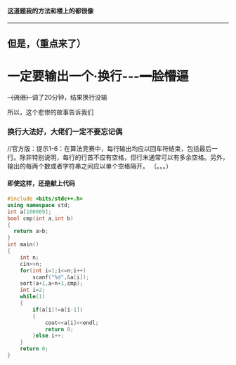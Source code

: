 #### 这道题我的方法和楼上的都很像


------------
## 但是，（重点来了）
# 一定要输出一个·换行---~~一脸懵逼~~
~~（流泪）~~调了20分钟，结果换行没输

所以，这个悲惨的故事告诉我们

### 换行大法好，大佬们一定不要忘记偶

 //官方版：提示1-6：在算法竞赛中，每行输出均应以回车符结束，包括最后一行。除非特别说明，每行的行首不应有空格，但行末通常可以有多余空格。另外，输出的每两个数或者字符串之间应以单个空格隔开。           （。。。）

#### 即使这样，还是献上代码
```cpp
#include <bits/stdc++.h> 
using namespace std;
int a[100009];
bool cmp(int a,int b)
{
  return a>b;
}
int main()
{
	int n;
	cin>>n; 
	for(int i=1;i<=n;i++)	
		scanf("%d",&a[i]);
	sort(a+1,a+n+1,cmp);
	int i=2; 
	while(1)
	{
		if(a[i]!=a[i-1]) 
		{
			cout<<a[i]<<endl;
			return 0;
		}else i++;
	}
	return 0;	
}
```
